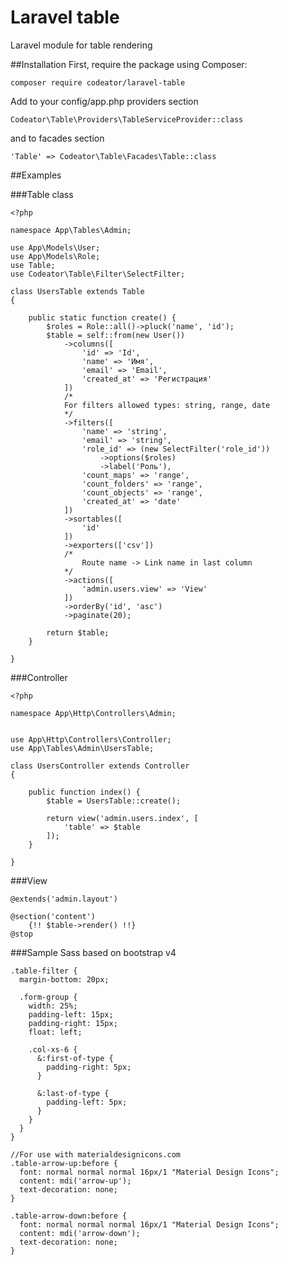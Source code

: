 # Laravel table
Laravel module for table rendering

##Installation
First, require the package using Composer:

`composer require codeator/laravel-table`

Add to your config/app.php providers section

`Codeator\Table\Providers\TableServiceProvider::class`

and to facades section

`'Table' => Codeator\Table\Facades\Table::class`

##Examples

###Table class

```
<?php

namespace App\Tables\Admin;

use App\Models\User;
use App\Models\Role;
use Table;
use Codeator\Table\Filter\SelectFilter;

class UsersTable extends Table
{

    public static function create() {
        $roles = Role::all()->pluck('name', 'id');
        $table = self::from(new User())
            ->columns([
                'id' => 'Id',
                'name' => 'Имя',
                'email' => 'Email',                
                'created_at' => 'Регистрация'
            ])
            /*
            For filters allowed types: string, range, date
            */
            ->filters([
                'name' => 'string',
                'email' => 'string',
                'role_id' => (new SelectFilter('role_id'))
                    ->options($roles)
                    ->label('Роль'),
                'count_maps' => 'range',
                'count_folders' => 'range',
                'count_objects' => 'range',
                'created_at' => 'date'
            ])
            ->sortables([
                'id'
            ])
            ->exporters(['csv'])
            /*
                Route name -> Link name in last column
            */
            ->actions([
                'admin.users.view' => 'View'
            ])
            ->orderBy('id', 'asc')
            ->paginate(20);

        return $table;
    }

}
```

###Controller

```
<?php

namespace App\Http\Controllers\Admin;


use App\Http\Controllers\Controller;
use App\Tables\Admin\UsersTable;

class UsersController extends Controller
{

    public function index() {
        $table = UsersTable::create();

        return view('admin.users.index', [
            'table' => $table
        ]);
    }

}
```

###View

```
@extends('admin.layout')

@section('content')
    {!! $table->render() !!}
@stop
```

###Sample Sass based on bootstrap v4

```
.table-filter {
  margin-bottom: 20px;

  .form-group {
    width: 25%;
    padding-left: 15px;
    padding-right: 15px;
    float: left;

    .col-xs-6 {
      &:first-of-type {
        padding-right: 5px;
      }

      &:last-of-type {
        padding-left: 5px;
      }
    }
  }
}

//For use with materialdesignicons.com
.table-arrow-up:before {
  font: normal normal normal 16px/1 "Material Design Icons";
  content: mdi('arrow-up');
  text-decoration: none;
}

.table-arrow-down:before {
  font: normal normal normal 16px/1 "Material Design Icons";
  content: mdi('arrow-down');
  text-decoration: none;
}
```